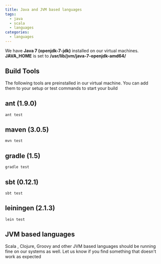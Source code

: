 ```yaml
---
title: Java and JVM based languages
tags:
  - java
  - scala
  - languages
categories:
  - languages
---
```

We have **Java 7 (openjdk-7-jdk)** installed on our virtual machines. **JAVA_HOME** is set to **/usr/lib/jvm/java-7-openjdk-amd64/**

## Build Tools
The following tools are preinstalled in our virtual machine. You can add them to your setup or test commands to start your build

## ant (1.9.0)

~~~shell
ant test
~~~

## maven (3.0.5)

~~~shell
mvn test
~~~

## gradle (1.5)

~~~shell
gradle test
~~~

## sbt (0.12.1)

~~~shell
sbt test
~~~

## leiningen (2.1.3)

~~~shell
lein test
~~~

## JVM based languages
Scala , Clojure, Groovy and other JVM based languages should be running fine on our systems as well. Let us know if you find something that doesn't work as expected
